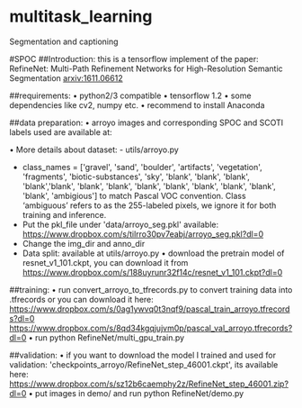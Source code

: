 # multitask_learning
Segmentation and captioning

#SPOC 
##Introduction:
this is a tensorflow implement of the paper: RefineNet: Multi-Path Refinement Networks for High-Resolution Semantic Segmentation [arxiv:1611.06612](https://arxiv.org/abs/1611.06612)


##requirements:
•	python2/3 compatible
•	tensorflow 1.2
•	some dependencies like cv2, numpy etc. 
•	recommend to install Anaconda


##data preparation:
•	arroyo images and corresponding SPOC and SCOTI labels used are available at: 

•	More details about dataset:
	- utils/arroyo.py 
  - class_names = ['gravel', 'sand', 'boulder', 'artifacts', 'vegetation', 'fragments', 'biotic-substances', 'sky', 'blank', 'blank', 'blank', 'blank','blank', 'blank', 'blank', 'blank', 'blank', 'blank', 'blank', 'blank', 'blank', 'ambigious'] to match Pascal VOC convention. Class ‘ambiguous’ refers to as the 255-labeled pixels, we ignore it for both training and inference.
  - Put the pkl_file under 'data/arroyo_seg.pkl' available: https://www.dropbox.com/s/tilrro30pv7eabj/arroyo_seg.pkl?dl=0
  - Change the img_dir and anno_dir
  - Data split: available at utils/arroyo.py 
•	download the pretrain model of resnet_v1_101.ckpt, you can download it from https://www.dropbox.com/s/188uyrunr32f14c/resnet_v1_101.ckpt?dl=0


##training:
•	run convert_arroyo_to_tfrecords.py to convert training data into .tfrecords or you can download it here: 
https://www.dropbox.com/s/0ag1ywvq0t3nqf9/pascal_train_arroyo.tfrecords?dl=0 https://www.dropbox.com/s/8qd34kgqjujvm0p/pascal_val_arroyo.tfrecords?dl=0
•	run python RefineNet/multi_gpu_train.py 

##validation:
•	if you want to download the model I trained and used for validation: 'checkpoints_arroyo/RefineNet_step_46001.ckpt', its available here:  https://www.dropbox.com/s/sz12b6caemphy2z/RefineNet_step_46001.zip?dl=0
•	put images in demo/ and run python RefineNet/demo.py
